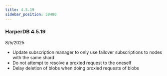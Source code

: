 ```yaml
---
title: 4.5.19
sidebar_position: 59480
---
```


### HarperDB 4.5.19

8/5/2025

- Update subscription manager to only use failover subscriptions to nodes with the same shard
- Do not attempt to resolve a proxied request to the oneself
- Delay deletion of blobs when doing proxied requests of blobs
